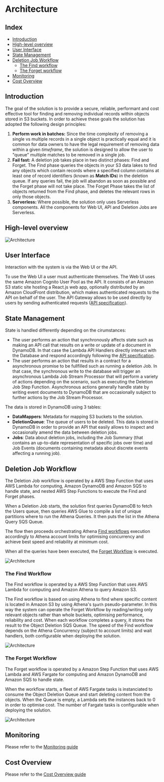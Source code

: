 # Architecture

## Index
* [Introduction](#introduction)
* [High-level overview](#high-level-overview)
* [User Interface](#user-interface)
* [State Management](#state-management)
* [Deletion Job Workflow](#deletion-job-workflow)
    * [The Find workflow](#the-find-workflow)
    * [The Forget workflow](#the-forget-workflow)
* [Monitoring](#monitoring)
* [Cost Overview](#cost-overview)

## Introduction

The goal of the solution is to provide a secure, reliable, performant and cost effective tool for finding and removing individual records within objects stored in S3 buckets.
In order to achieve these goals the solution has adopted the following design principles:

1. **Perform work in batches:** Since the time complexity of removing a single vs multiple records in a single object is practically equal and it is common for data owners to have the legal requirement of removing data within a given _timeframe_, the solution is designed to allow the user to "queue" multiple matches to be removed in a single job.
2. **Fail fast:** A deletion job takes place in two distinct phases: Find and Forget. The Find phase queries the objects in your S3 data lakes to find any objects which contain records where a specified column contains at least one of record identifiers (known as **Match IDs**) in the deletion queue. If any queries fail, the job will abandon as soon as possible and the Forget phase will not take place. The Forget Phase takes the list of objects returned from the Find phase, and deletes the relevant rows in only those objects.
3. **Serverless:** Where possible, the solution only uses Serverless components. All the components for Web UI, API and Deletion Jobs are Serverless.

## High-level overview

![Architecture](images/architecture.png)

## User Interface

Interaction with the system is via the Web UI or the API.

To use the Web UI a user must authenticate themselves. The Web UI uses the same Amazon Cognito User Pool as the API. It consists of an Amazon S3 static site hosting a React.js web app, optionally distributed by an Amazon CloudFront distribution, which makes authenticated requests to the API on behalf of the user.
The API Gateway allows to be used directly by users by sending authenticated requests ([API specification](API_SPEC.md)).

## State Management

State is handled differently depending on the cirumstances:
* The user performs an action that synchronously affects state such as making an API call that results on a write or update of a document in DynamoDB. In that case the Lambda API Handlers directly interact with the Database and respond accordingly following the [API specification](API_SPEC.md).
* The user performs an action that results in a contract for a asynchronous promise to be fullfilled such as running a deletion Job. In that case, the synchronous write to the database will trigger an asynchronous Lambda Job Stream Processor that will perform a variety of actions depending on the scenario, such as executing the Deletion Job Step Function. Asynchronous actions generally handle state by writing event documents to DynamoDB that are occasionally subject to further actions by the Job Stream Processor.

The data is stored in DynamoDB using 3 tables:
* **DataMappers**: Metadata for mapping S3 buckets to the solution.
* **DeletionQueue**: The queue of users to be deleted. This data is stored in DynamoDB in order to provide an API that easily allows to inspect and occasionally amend the data between deletion jobs.
* **Jobs**: Data about deletion jobs, including the Job Summary (that contains an up-to-date representation of specific jobs over time) and Job Events (documents containing metadata about discrete events affecting a running job).

## Deletion Job Workflow

The Deletion Job workflow is operated by a AWS Step Function that uses AWS Lambda for computing, Amazon DynamoDB and Amazon SQS to handle state, and nested AWS Step Functions to execute the Find and Forget phases.

When a Deletion Job starts, the solution first queries DynamoDB to fetch the Users queue, then queries AWS Glue to compile a list of unique partitions where to run the Athena Queries. It then puts the list in the Athena Query SQS Queue.

The flow then proceeds orchestrating Athena [Find workflows](#the-find-workflow) execution accordingly to Athena account limits for optimising concurrency and achieve best speed and reliability at minimum cost.

When all the queries have been executed, the [Forget Workflow](#the-forget-workflow) is executed.

![Architecture](images/stepfunctions_graph_main.png)

### The Find Workflow

The Find workflow is operated by a AWS Step Function that uses AWS Lambda for computing and Amazon Athena to query Amazon S3.

The Find workflow is based on using Athena to find where specific content is located in Amazon S3 by using Athena's `$path` pseudo-parameter. In this way the system can operate the Forget Workflow by reading/writing only relevant objects rather than whole buckets, optimising performance, reliability and cost.
When each workflow completes a query, it stores the result to the Object Deletion SQS Queue. The speed of the Find workflow depends on the Athena Concurrency (subject to account limits) and wait handlers, both configurable when deploying the solution.

![Architecture](images/stepfunctions_graph_athena.png)

### The Forget Workflow

The Forget workflow is operated by a Amazon Step Function that uses AWS Lambda and AWS Fargate for computing and Amazon DynamoDB and Amazon SQS to handle state.

When the workflow starts, a fleet of AWS Fargate tasks is instanciated to consume the Object Deletion Queue and start deleting content from the objects. When the Queue is empty, a Lambda sets the instances back to 0 in order to optimise cost. The number of Fargate tasks is configurable when deploying the solution.

![Architecture](images/stepfunctions_graph_deletion.png)

## Monitoring

Please refer to the [Monitoring guide](MONITORING.md)

## Cost Overview

Please refer to the [Cost Overview guide](COST_OVERVIEW.md)

